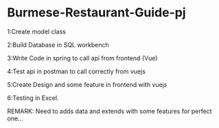 # Burmese-Restaurant-Guide-pj

1:Create model class 

2:Build Database in SQL workbench

3:Write Code in spring to call api from frontend (Vue)

4:Test api in postman to call correctly from vuejs

5:Create Design and some feature in frontend with vuejs 

6:Testing in Excel.


REMARK: Need to adds data and extends with some features for perfect one... 
